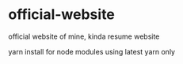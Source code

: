 # official-website
official website of mine, kinda resume website

yarn install for node modules
using latest yarn only
